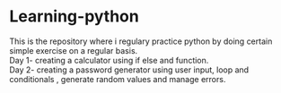 # Learning-python
This is the repository where i regulary practice python by doing certain simple exercise on a regular basis.<br />
Day 1- creating a calculator using if else and function.<br />
Day 2- creating a password generator using user input, loop and conditionals , generate random values and manage errors.<br />
